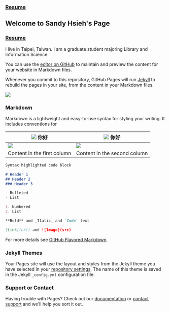 ### [Resume](https://github.com/yishanhsieh/sandy.github.io/edit/master/index.md)
## Welcome to Sandy Hsieh's Page
### [Resume](https://github.com/yishanhsieh/sandy.github.io/edit/master/index.md)
I live in Taipei, Taiwan. I am a graduate student majoring Library and Information Science.

You can use the [editor on GitHub](https://github.com/yishanhsieh/sandy.github.io/edit/master/index.md) to maintain and preview the content for your website in Markdown files.

Whenever you commit to this repository, GitHub Pages will run [Jekyll](https://jekyllrb.com/) to rebuild the pages in your site, from the content in your Markdown files.

<img src="https://finland.fi/wp-content/uploads/2015/05/2391-sjansson1-jpg.jpg">

### Markdown

Markdown is a lightweight and easy-to-use syntax for styling your writing. It includes conventions for

<img src="https://finland.fi/wp-content/uploads/2015/05/2391-sjansson1-jpg.jpg"> 你好| <img src="https://finland.fi/wp-content/uploads/2015/05/2391-sjansson1-jpg.jpg"> 你好
------------ | -------------
<img src="https://finland.fi/wp-content/uploads/2015/05/2391-sjansson1-jpg.jpg"> | <img src="https://finland.fi/wp-content/uploads/2015/05/2391-sjansson1-jpg.jpg">
Content in the first column | Content in the second column

```markdown
Syntax highlighted code block

# Header 1 
## Header 2
### Header 3

- Bulleted
- List

1. Numbered
2. List

**Bold** and _Italic_ and `Code` text

[Link](url) and ![Image](src)
```

For more details see [GitHub Flavored Markdown](https://guides.github.com/features/mastering-markdown/).

### Jekyll Themes

Your Pages site will use the layout and styles from the Jekyll theme you have selected in your [repository settings](https://github.com/yishanhsieh/sandy.github.io/settings). The name of this theme is saved in the Jekyll `_config.yml` configuration file.

### Support or Contact

Having trouble with Pages? Check out our [documentation](https://help.github.com/categories/github-pages-basics/) or [contact support](https://github.com/contact) and we’ll help you sort it out.
